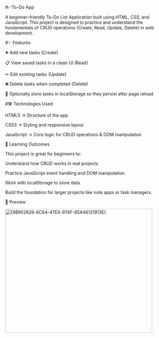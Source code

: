 #✅To-Do App

A beginner-friendly To-Do List Application built using HTML, CSS, and JavaScript.
This project is designed to practice and understand the fundamentals of CRUD operations (Create, Read, Update, Delete) in web development.

#✨ Features

➕ Add new tasks (Create)

📋 View saved tasks in a clean UI (Read)

✏ Edit existing tasks (Update)

❌ Delete tasks when completed (Delete)

💾 Optionally store tasks in localStorage so they persist after page reload

#🛠️ Technologies Used

HTML5 → Structure of the app

CSS3 → Styling and responsive layout

JavaScript → Core logic for CRUD operations & DOM manipulation

📖 Learning Outcomes

This project is great for beginners to:

Understand how CRUD works in real projects.

Practice JavaScript event handling and DOM manipulation.

Work with localStorage to store data.

Build the foundation for larger projects like note apps or task managers.

📸 Preview

<img width="473" height="399" alt="{9B952826-6C64-47E4-974F-85A46121913E}" src="https://github.com/user-attachments/assets/0e032ea5-8579-46d8-bf5c-68b668d036cf" />
